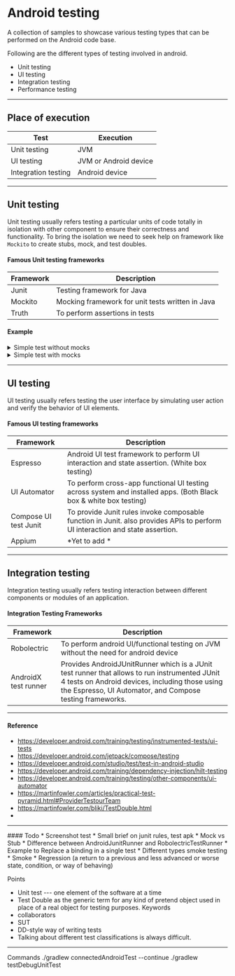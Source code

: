 # Android testing
A collection of samples to showcase various testing types that can be performed on the Android code base.

Following are the different types of testing involved in android.

* Unit testing
* UI testing
* Integration testing
* Performance testing

<hr/>

## Place of execution


| Test 				           | Execution             |
|---------------------|-----------------------|
| Unit testing        | JVM                   |
| UI testing          | JVM or Android device |
| Integration testing | Android device        |

<hr/>

## Unit testing
Unit testing usually refers testing a particular units of code totally in isolation with other component to ensure their correctness and functionality.
To bring the isolation we need to seek help on framework like `Mockito` to create stubs, mock, and test doubles.

#### Famous Unit testing frameworks

| Framework 			 | Description                                      |    
|---------------|--------------------------------------------------|
| Junit         | Testing framework for Java                       |
| Mockito       | Mocking framework for unit tests written in Java |
| Truth         | To perform assertions in tests                   |


#### Example

<details>
<summary>Simple test without mocks</summary>

#### System under test
```kotlin
data class Email(val value: String?) : Parcelable {
    fun isValid(): Boolean {
        return if (value == null) false else PatternsCompat.EMAIL_ADDRESS.matcher(value).matches()
    }
}
```
#### Test
```kotlin
class EmailTest {

    @Test
    fun shouldReturnIsValidAsFalseWhenEmailIsNull() {
        Truth.assertThat(Email(null).isValid()).isFalse()
    }

    @Test
    fun shouldReturnIsValidAsFalseWhenEmailIsInvalid() {
        Truth.assertThat(Email("aa@.com").isValid()).isFalse()
        Truth.assertThat(Email("aacd@aa.com@").isValid()).isFalse()
        Truth.assertThat(Email("").isValid()).isFalse()
        Truth.assertThat(Email("@gmail.com").isValid()).isFalse()
    }

    @Test
    fun shouldReturnIsValidAsTrueWhenEmailIsValid() {
        Truth.assertThat(Email("abcd@domain.com").isValid()).isTrue()
        Truth.assertThat(Email("a@domain.in").isValid()).isTrue()
    }
}
```
</details>

<details>
<summary>Simple test with mocks</summary>

#### System under test
```kotlin
class ProfileViewModel @Inject constructor(
    savedStateHandle: SavedStateHandle,
) : ViewModel() {
    val emailAddress = savedStateHandle.get<String>(BundleArgs.KEY_EMAIL)
}
```
#### Test
```kotlin
	@Test
    fun `should return email value from saved state handle when email address is read from viewModel`() {
        val savedStateHandleMock = mockk<SavedStateHandle>()
        every<String?> { savedStateHandleMock[BundleArgs.KEY_EMAIL] } returns "abcd@gmail.com"
        val profileViewModel = ProfileViewModel(savedStateHandleMock)
        assertThat(profileViewModel.emailAddress).isEqualTo("abcd@gmail.com")
    }
```

</details>

<hr/>

## UI testing
UI testing usually refers testing the user interface by simulating user action and verify the behavior of UI elements.

#### Famous UI testing frameworks

| Framework 			         | Description                                                                                                                   |        
|-----------------------|-------------------------------------------------------------------------------------------------------------------------------|
| Espresso		   	        | Android UI test framework to perform UI interaction and state assertion.  (White box testing)                                 |
| UI Automator          | To perform cross-app functional UI testing across system and installed apps. (Both Black box & white box testing)             |
| Compose UI test Junit | To provide Junit rules invoke composable function in Junit. also provides APIs to perform UI interaction and state assertion. |
| Appium				            | *Yet to add *	                                                                                                                |

<hr/>

## Integration testing
Integration testing usually refers testing interaction between different components or modules of an application.

#### Integration Testing Frameworks
| Framework 			        | Description                                                                                                                                                                                                  |
|----------------------|--------------------------------------------------------------------------------------------------------------------------------------------------------------------------------------------------------------|
| Robolectric			       | 	 To perform android UI/functional testing on JVM without the need for android device                                                                                                                        |
| AndroidX test runner | Provides AndroidJUnitRunner which is a JUnit test runner that allows to run instrumented JUnit 4 tests on Android devices, including those using the Espresso, UI Automator, and Compose testing frameworks. |

<hr/>

#### Reference

* https://developer.android.com/training/testing/instrumented-tests/ui-tests
* https://developer.android.com/jetpack/compose/testing
* https://developer.android.com/studio/test/test-in-android-studio
* https://developer.android.com/training/dependency-injection/hilt-testing
* https://developer.android.com/training/testing/other-components/ui-automator
* https://martinfowler.com/articles/practical-test-pyramid.html#ProviderTestourTeam
* https://martinfowler.com/bliki/TestDouble.html
* 

<hr/>
#### Todo
* Screenshot test
* Small brief on junit rules, test apk
* Mock vs Stub
* Difference between AndroidJunitRunner and RobolectricTestRunner
* Example to Replace a binding in a single test
* Different types smoke testing 
  * Smoke
  * Regression (a return to a previous and less advanced or worse state, condition, or way of behaving)

Points
- Unit test ---  one element of the software at a time 
-  Test Double as the generic term for any kind of pretend object used in place of a real object for testing purposes.
Keywords
- collaborators
- SUT
- DD-style way of writing tests 
- Talking about different test classifications is always difficult.

<hr/>
Commands
./gradlew connectedAndroidTest --continue
./gradlew testDebugUnitTest   


